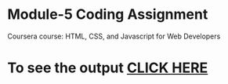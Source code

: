 
# Module-5 Coding Assignment

Coursera course: HTML, CSS, and Javascript for Web Developers

# To see the output [CLICK HERE](https://s-naveenkumar-001.github.io/Coursera-HTML-CSS-and-JavaScript-for-Web-Developers/Assignments/module-5/index.html)
